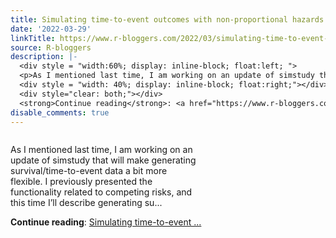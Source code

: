 ```yaml
---
title: Simulating time-to-event outcomes with non-proportional hazards
date: '2022-03-29'
linkTitle: https://www.r-bloggers.com/2022/03/simulating-time-to-event-outcomes-with-non-proportional-hazards/
source: R-bloggers
description: |-
  <div style = "width:60%; display: inline-block; float:left; ">
  <p>As I mentioned last time, I am working on an update of simstudy that will make generating survival/time-to-event data a bit more flexible. I previously presented the functionality related to competing risks, and this time I’ll describe generating su...</p></div>
  <div style = "width: 40%; display: inline-block; float:right;"></div>
  <div style="clear: both;"></div>
  <strong>Continue reading</strong>: <a href="https://www.r-bloggers.com/2022/03/simulating-time-to-event-outcomes-with-non-proportional-hazards/">Simulating time-to-event ...
disable_comments: true
---
```

<div style = "width:60%; display: inline-block; float:left; ">
<p>As I mentioned last time, I am working on an update of simstudy that will make generating survival/time-to-event data a bit more flexible. I previously presented the functionality related to competing risks, and this time I’ll describe generating su...</p></div>
<div style = "width: 40%; display: inline-block; float:right;"></div>
<div style="clear: both;"></div>
<strong>Continue reading</strong>: <a href="https://www.r-bloggers.com/2022/03/simulating-time-to-event-outcomes-with-non-proportional-hazards/">Simulating time-to-event ...